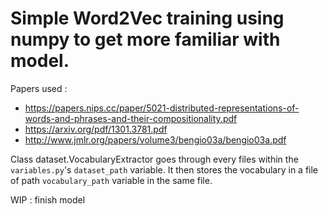 # Simple Word2Vec training using numpy to get more familiar with model.

Papers used : 
 - https://papers.nips.cc/paper/5021-distributed-representations-of-words-and-phrases-and-their-compositionality.pdf
 - https://arxiv.org/pdf/1301.3781.pdf
 - http://www.jmlr.org/papers/volume3/bengio03a/bengio03a.pdf
 
Class dataset.VocabularyExtractor goes through every files within the `variables.py`'s `dataset_path` variable. It then stores the vocabulary in a file of path `vocabulary_path` variable in the same file.

WIP : finish model